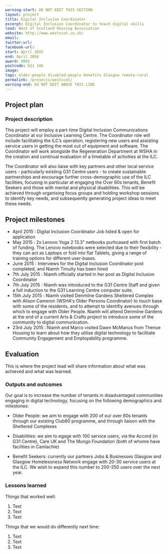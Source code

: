 ```yaml
---
warning-start: DO NOT EDIT THIS SECTION
layout: project
title: Digital Inclusion Coordinator
excerpt: Digital Inclusion Coordinator to teach digital skills 
lead: West of Scotland Housing Association 
website: http://www.westscot.co.uk/
email: 
twitter-url: 
facebook-url: 
start: April 2015
end: April 2016
award: 9901
postcode: G21 1HG
image:
tags: older-people disabled-people benefits Glasgow remote-rural
permalink: /projects/westscot/
warning-end: DO NOT EDIT ABOVE THIS LINE
---
```


## Project plan

### Project description

This project will employ a part-time Digital Inclusion Communications Coordinator at our Inclusive Learning Centre. The Coordinator role will include facilitating the ILC’s operation, registering new users and assisting service users in getting the most out of equipment and software. The Coordinator will work alongside the Regeneration Department at WSHA in the creation and continual evaluation of a timetable of activities at the ILC.

The Coordinator will also liaise with key partners and other local service users - particularly existing G31 Centre users - to create sustainable partnerships and encourage further cross-demographic use of the ILC facilities, focusing in particular at engaging the Over 60s tenants, Benefit Seekers and those with mental and physical disabilities. This will be achieved through organising focus groups and holding workshop sessions to identify key needs, and subsequently generating project ideas to meet these needs.


## Project milestones

- April 2015 : Digital Inclusion Coordinator Job listed & open for application
- May 2015   : 2x Lenovo Yoga 2 13.3" netbooks purhcased with first batch of funding. The Lenovo notebooks were selected due to their flexibility - they can act as Laptops or fold into flat Tablets, giving a range of training options for different user-bases.
- June 2015  : Interviews for the Digital Inclusion Coordinator post completed, and Niamh Timulty has been hired
- 7th July 2015 : Niamh officially started in her post as Digital Inclusion Coordinator
- 7th July 2015 : Niamh was introduced to the G31 Centre Staff and given a full induction to the G31 Learning Centre computer suite.
- 15th July 2015 : Niamh visited Denmilne Gardens Sheltered Complex with Alison Cameron (WSHA's Older Persons Coordinator) to touch base with some of the residents, and to attempt to identifiy avenues through which to engage with Older People. Niamh will attend Denmilne Gardens at the end of a current Arts & Crafts project to introduce some of the community to digital communication.
- 23rd July 2015 : Niamh and Marco visited Dawn McManus from Thenue Housing to learn about how they utilise digital technology to facilitate Community Engagement and Employability programme.

## Evaluation

This is where the project lead will share information about what was achieved and what was learned.

### Outputs and outcomes

Our goal is to increase the number of tenants in disadvantaged communities engaging in digital technology, focusing on the following demographics and milestones:

- Older People: we aim to engage with 200 of our over 60s tenants through our existing Club60 programme, and through liaison with the Sheltered Complexes

- Disabilities: we aim to egage with 100 service users, via the Accord (in G31 Centre), Care UK and The Mungo Foundation (both of whome have facilities in Camlachie)

- Benefit Seekers: currently our partners Jobs & Businesses Glasgow and Glasgow Homelessness Network engage with 20-30 service users at the ILC. We wish to expand this number to 200-250 users over the next year.

### Lessons learned

Things that worked well:

1. Text
2. Text
3. Text

Things that we would do differently next time:

1. Text
2. Text
3. Text

